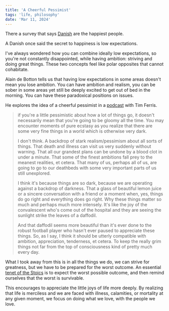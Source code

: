 ```yaml
---
title: 'A Cheerful Pessimist'
tags: 'life, philosophy'
date: 'Mar 11, 2024'
---
```


There a survey that says [Danish](https://denmark.dk/people-and-culture/happiness) are the happiest people.

A Danish once said the secret to happiness is low expectations.

I've always wondered how you can combine ideally low expectations, so you're not constantly disappointed, while having ambition: striving and doing great things. These two concepts feel like polar opposites that cannot cohabitate.

Alain de Botton tells us that having low expectations in some areas doesn't mean you lose ambition. You can have ambition and realism, you can be sober in some areas yet still be deeply excited to get out of bed in the morning. You can have these paradoxical positions on issues.

He explores the idea of a cheerful pessimist in a [podcast](https://www.youtube.com/watch?v=2KreaV59NkE) with Tim Ferris.

> if you're a little pessimistic about how a lot of things go, it doesn't necessarily mean that you're going to be gloomy all the time. You may encounter moments of pure ecstasy as you realize that there are some very fine things in a world which is otherwise very dark.
>
> I don't think. A backdrop of stark realism/pessimism about all sorts of things. That death and illness can visit us very suddenly without warning. That all our grandest plans can be undone by a blood clot in under a minute. That some of the finest ambitions fall prey to the meanest realities, et cetera. That many of us, perhaps all of us, are going to go to our deathbeds with some very important parts of us still unexplored.
>
> I think it's because things are so dark, because we are operating against a backdrop of darkness. That a glass of beautiful lemon juice or a sincere conversation with a friend or a moment when, yes, things do go right and everything does go right. Why these things matter so much and perhaps much more intensely. It's like the joy of the convalescent who's come out of the hospital and they are seeing the sunlight strike the leaves of a daffodil.
>
> And that daffodil seems more beautiful than it's ever done to the robust football player who hasn't ever paused to appreciate these things. So, as I say, I think it should be utterly compatible with ambition, appreciation, tenderness, et cetera. To keep the really grim things not far from the top of consciousness kind of pretty much every day.

What I took away from this is in all the things we do, we can strive for greatness, but we have to be prepared for the worst outcome. An essential [tenet of the Stoics](https://www.theschooloflife.com/article/why-stoicism-continues-to-matter/) is to expect the worst possible outcome, and then remind ourselves that the worst is survivable.

This encourages to appreciate the little joys of life more deeply. By realizing that life is merciless and we are faced with illness, calamities, or mortality at any given moment, we focus on doing what we love, with the people we love.
